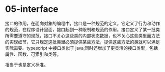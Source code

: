 # 05-interface
接口的作用，在面向对象的编程中，接口是一种规范的定义，它定义了行为和动作的规范，在程序设计里面，接口起到一种限制和规范的作用。接口定义了某一批类所需要遵守的规范，接口不关心这些类的内部状态数据，也不关心这些类里面方法的实现细节，它只规定这批类里必须提供某些方法，提供这些方法的类就可以满足实际需要。typescript 中接口类似于 java;同时还增加了更灵活的接口类型，包括属性、函数、可索引和类等。

相当于也是定义标准。
